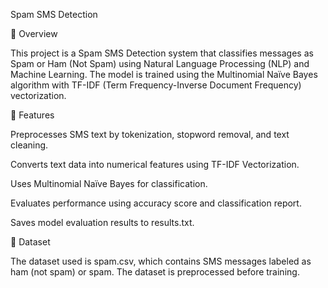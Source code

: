 Spam SMS Detection

📌 Overview

This project is a Spam SMS Detection system that classifies messages as Spam or Ham (Not Spam) using Natural Language Processing (NLP) and Machine Learning. The model is trained using the Multinomial Naïve Bayes algorithm with TF-IDF (Term Frequency-Inverse Document Frequency) vectorization.

🚀 Features

Preprocesses SMS text by tokenization, stopword removal, and text cleaning.

Converts text data into numerical features using TF-IDF Vectorization.

Uses Multinomial Naïve Bayes for classification.

Evaluates performance using accuracy score and classification report.

Saves model evaluation results to results.txt.

📂 Dataset

The dataset used is spam.csv, which contains SMS messages labeled as ham (not spam) or spam. The dataset is preprocessed before training.